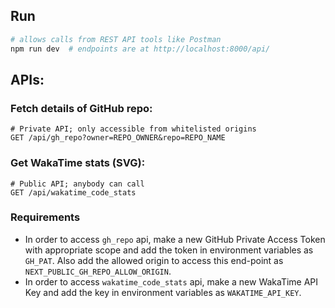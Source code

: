## Run

```bash
# allows calls from REST API tools like Postman
npm run dev  # endpoints are at http://localhost:8000/api/
```

## APIs:

### Fetch details of GitHub repo:

```
# Private API; only accessible from whitelisted origins
GET /api/gh_repo?owner=REPO_OWNER&repo=REPO_NAME
```

### Get WakaTime stats (SVG):

```
# Public API; anybody can call
GET /api/wakatime_code_stats
```

### Requirements

- In order to access `gh_repo` api, make a new GitHub Private Access Token with appropriate scope and add the token in environment variables as `GH_PAT`. Also add the allowed origin to access this end-point as `NEXT_PUBLIC_GH_REPO_ALLOW_ORIGIN`.
- In order to access `wakatime_code_stats` api, make a new WakaTime API Key and add the key in environment variables as `WAKATIME_API_KEY`.
